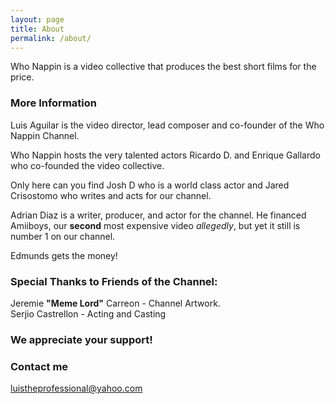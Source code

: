 ```yaml
---
layout: page
title: About
permalink: /about/
---
```

<link rel="apple-touch-icon" sizes="180x180" href="/apple-touch-icon.png">
<link rel="icon" type="image/png" sizes="32x32" href="/favicon-32x32.png">
<link rel="icon" type="image/png" sizes="16x16" href="/favicon-16x16.png">
<link rel="manifest" href="/site.webmanifest">
<link rel="mask-icon" href="/safari-pinned-tab.svg" color="#5bbad5">
<meta name="msapplication-TileColor" content="#2b5797">
<meta name="theme-color" content="#ffffff">
Who Nappin is a video collective that produces the best short films for the price.

### More Information

Luis Aguilar is the  video director, lead composer and co-founder of the Who Nappin Channel.

Who Nappin hosts the very talented actors Ricardo D. and Enrique Gallardo who co-founded the video collective.

Only here can you find Josh D who is a world class actor and Jared Crisostomo who writes and acts for our channel. 

Adrian Diaz is a writer, producer, and actor for the channel. He financed Amiiboys, our <b>second</b> most expensive video <i>allegedly</i>, but yet it still is number 1 on our channel.

Edmunds gets the money!

### Special Thanks to Friends of the Channel:

Jeremie <b>"Meme Lord"</b> Carreon - Channel Artwork.<br/>Serjio Castrellon - Acting and Casting

### <b>We appreciate your support!</b>

### Contact me

[luistheprofessional@yahoo.com](mailto:luistheprofessional@yahoo.com)
